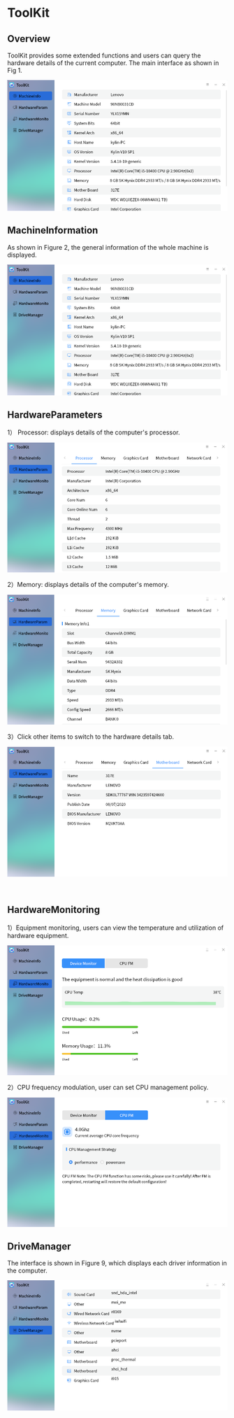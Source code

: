 # ToolKit
## Overview
ToolKit provides some extended functions and users can query the hardware details of the current computer. The main interface as shown in Fig 1.

![Fig 1 ToolKit-big](image/1.png)
<br>

## MachineInformation

As shown in Figure 2, the general information of the whole machine is displayed.

![Fig 2 Machine Information-big](image/1.png)
<br>

##  HardwareParameters 

1） Processor: displays details of the computer's processor. 

![Fig 3 Processor-big](image/2.png)

2）Memory: displays details of the computer's memory.

![Fig 4 Memory-big](image/3.png)

3）Click other items to switch to the hardware details tab.

![Fig 5 MotherBoard-big](image/4.png)

<br>

## HardwareMonitoring

1）Equipment monitoring, users can view the temperature and utilization of hardware equipment.

![Fig 6 Device Monitor-big](image/5.png)

2）CPU frequency modulation, user can set CPU management policy.

![Fig 7 CPU FM-big](image/6.png)
<br>

## DriveManager

The interface is shown in Figure 9, which displays each driver information in the computer.

![Fig 9 Drive Manager-big](image/8.png)
<br>

